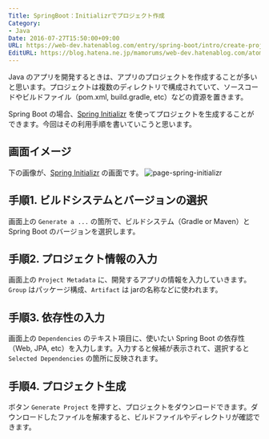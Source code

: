 ```yaml
---
Title: SpringBoot：Initializrでプロジェクト作成
Category:
- Java
Date: 2016-07-27T15:50:00+09:00
URL: https://web-dev.hatenablog.com/entry/spring-boot/intro/create-project
EditURL: https://blog.hatena.ne.jp/mamorums/web-dev.hatenablog.com/atom/entry/10328749687179112021
---
```


Java のアプリを開発するときは、アプリのプロジェクトを作成することが多いと思います。プロジェクトは複数のディレクトリで構成されていて、ソースコードやビルドファイル（pom.xml, build.gradle, etc）などの資源を置きます。

Spring Boot の場合、[Spring Initializr](https://start.spring.io/) を使ってプロジェクトを生成することができます。今回はその利用手順を書いていこうと思います。


## 画面イメージ
下の画像が、[Spring Initializr](https://start.spring.io/) の画面です。
![page-spring-initializr](http://cdn-ak.f.st-hatena.com/images/fotolife/m/mamorums/20160814/20160814222024.png)


## 手順1. ビルドシステムとバージョンの選択
画面上の `Generate a ...` の箇所で、ビルドシステム（Gradle or Maven）と Spring Boot のバージョンを選択します。


## 手順2. プロジェクト情報の入力
画面上の `Project Metadata` に、開発するアプリの情報を入力していきます。`Group` はパッケージ構成、`Artifact` は jarの名称などに使われます。


## 手順3. 依存性の入力
画面上の `Dependencies` のテキスト項目に、使いたい Spring Boot の依存性（Web, JPA, etc）を入力します。入力すると候補が表示されて、選択すると `Selected Dependencies` の箇所に反映されます。


## 手順4. プロジェクト生成
ボタン `Generate Project` を押すと、プロジェクトをダウンロードできます。ダウンロードしたファイルを解凍すると、ビルドファイルやディレクトリが確認できます。

